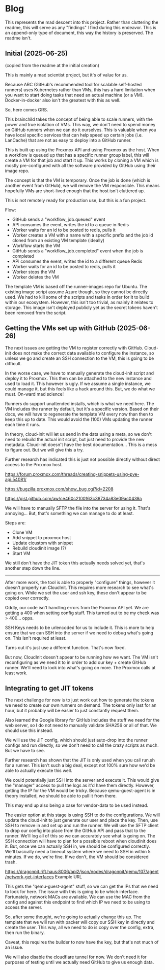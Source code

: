 # Blog

This represents the mad descent into this project. Rather than cluttering the readme,
this will serve as any "findings" I find during this endeavor. This is an append-only
type of document, this way the history is preserved. The readme isn't.

## Initial (2025-06-25)
(copied from the readme at the initial creation)

This is mainly a mad scientist project, but it's of value for us.

Because ARC (GitHub's recommended tool for scalable self-hosted runners)
uses Kubernetes rather than VMs, this has a hard limitation when you want
to start doing tasks that need an actual machine (or a VM). Docker-in-docker
also isn't the greatest with this as well.

So, here comes GRS.

This brainchild takes the concept of being able to scale runners, with the
power and true isolation of VMs. This way, we don't need to spend money on
GitHub runners when we can do it ourselves. This is valuable when you have
local specific services that can help speed up certain jobs (i.e. LanCache)
that are not as easy to deploy into a GitHub runner.

This is built up using the Proxmox API and using Proxmox as the host. When
a workflow is queued up that has a specific runner group label, this will
create a VM for that job and start it up. This works by cloning a VM which
is mostly pre-configured with all the software provided by GitHub using their
image repo.

The concept is that the VM is temporary. Once the job is done (which is another
event from GitHub), we will remove the VM responsible. This means hopefully VMs
are short-lived enough that the host isn't cluttered up.

This is not remotely ready for production use, but this is a fun project.

Flow:
- GitHub sends a "workflow_job.queued" event
- API consumes the event, writes the id to a queue in Redis
- Worker waits for an id to be posted to redis, pulls it
- Worker creates a VM with a name with a specific prefix and the job id cloned
  from an existing VM template (ideally)
- Workflow starts the VM
- GitHub sends a "workflow_job.completed" event when the job is completed
- API consumes the event, writes the id to a different queue Redis
- Worker waits for an id to be posted to redis, pulls it
- Worker stops the VM
- Worker deletes the VM

The template VM is based off the runner-images repo for Ubuntu. The existing image
script assume Azure though, so they cannot be directly used. We had to kill some
of the scripts and tasks in order for it to build within our ecosystem. However,
this isn't too trivial, as mainly it relates to storage. This image isn't deployed
publicly yet as the secret tokens haven't been removed from the script.

## Getting the VMs set up with GitHub (2025-06-26)

The next issues are getting the VM to register correctly with GitHub. Cloud-init
does not make the correct data available to configure the instance, so unless we go
and create an SSH connection to the VM, this is going to be difficult.

In the worse case, we have to manually generate the cloud-init script and deploy it
to Proxmox. This then can be attached to the new instance and used to load it. This
however is ugly. If we assume a single instance, we could manage it, but this feels
like a hack around this. But, we do what we must. On-ward mad science!

Runners do support unattended installs, which is what we need here. The VM includes
the runner by default, but it's a specific version. Based on their docs, we will have
to regenerate the template VM every now than then to keep this up to date. This would
avoid the (100) VMs updating the runner each time it runs. 

In theory, cloud-init will let us send in the data using a meta, so we don't need to
rebuild the actual init script, but just need to provide the new metadata. Cloud-init
doesn't have the best documentation... This is a mess to figure out. But we will give
this a try. 

Further research has indicated this is just not possible directly without direct access
to the Proxmox host.

https://forum.proxmox.com/threads/creating-snippets-using-pve-api.54081/

https://bugzilla.proxmox.com/show_bug.cgi?id=2208

https://gist.github.com/aw/ce460c2100163c38734a83e09ac0439a

We will have to manually SFTP the file into the server for using it. That's annoying...
But, that's something we can manage to do at least.

Steps are:
- Clone VM
- Add snippet to proxmox host
- Update cicustom with snippet
- Rebuild cloudinit image (?)
- Start VM

We still don't have the JIT token this actually needs solved yet, that's another step 
down the line.

------

After more work, the tool is able to properly "configure" things, however it doesn't
properly run CloudInit. This requires more research to see what's going on. While we
set the user and ssh key, these don't appear to be copied over correctly.

Oddly, our code isn't handling errors from the Proxmox API yet. We are getting a 400
when setting config stuff. This turned out to be my check was > 400... opps.

SSH Keys needs to be urlencoded for us to include it. This is more to help ensure that
we can SSH into the server if we need to debug what's going on. This isn't required at 
least.

Turns out it's just use a different function. That's now fixed.

But now, CloudInit doesn't appear to be running how we want. The VM isn't reconfiguring
as we need it to in order to add our key + create GitHub runner. We'll need to look into
what's going on more. The Proxmox calls at least work.

## Integrating to get JIT tokens

The next challenge for now is to just work out how to generate the tokens we need to 
create our own runners on demand. The tokens only last for an hour, but it probably
will be easier to just constantly request them.

Also learned the Google library for GitHub includes the stuff we need for the web server,
so I do not need to manually validate SHA256 or all of that. We should use this instead.

We will use the JIT config, which should just auto-drop into the runner configs and run
directly, so we don't need to call the crazy scripts as much. But we have to see.

Further research has shown that the JIT is only used when you call run.sh for a runner.
This isn't such a big deal, except not 100% sure how we'd be able to actually execute 
this well.

We could potentially just SSH into the server and execute it. This would give the "manager"
access to pull the logs as it'd have them directly. However, getting the IP for the VM
would be tricky. Because qemu-guest-agent is in theory installed, we should be able to
pull it from there.

This may end up also being a case for vendor-data to be used instead. 

The easier option at this stage is using SSH to do the configurations.
We will update the cloud-init to just generate our user and place the key. Then, use SSH
to remove in and set up and run the runner. We will use the SFTP client to drop our config
into place from the GitHub API and pass that to the runner. We'll log all of this so we can
accurately see what is going on.
The SSH connection will have to plan for a possible reboot when cloudinit does it. But, 
once we can actually SSH in, we should be configured correctly. We'll basically need a
timeout system where we need to SSH in within 5 minutes. If we do, we're fine. If we don't,
the VM should be considered trash.

https://dragonpit.rift.haus:8006/api2/json/nodes/dragonpit/qemu/107/agent/network-get-interfaces
Example URL

This gets the "qemu-guest-agent" stuff, so we can get the IPs that we need to look for here.
The issue with this is going to be which interface. Fortunately, network MACs are available.
We can use the MAC from the config and against this endpoint to find which IP we need to be
using to access the server.

So, after some thought, we're going to actually change this up. The template that we will run
with packer will copy our SSH key in directly and create the user. This way, all we need to
do is copy over the config, extra, then run the binary.

Caveat, this requires the builder to now have the key, but that's not much of an issue.

We will also disable the cloudflare tunnel for now. We don't need it for purposes of testing
until we actually need GitHub to give us enough data.